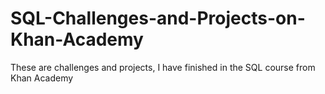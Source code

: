 # SQL-Challenges-and-Projects-on-Khan-Academy
These are challenges and projects, I have finished in the SQL course from Khan Academy
